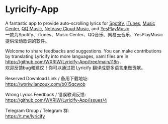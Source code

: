 # Lyricify-App
A fantastic app to provide auto-scrolling lyrics for [Spotify](https://www.spotify.com), [iTunes](https://music.apple.com), [Music Center](https://www.sony.com/electronics/support/articles/MC4PC020001), [QQ Music](https://y.qq.com), [Netease Cloud Music](https://music.163.com), and [YesPlayMusic](https://github.com/qier222/YesPlayMusic).  
一款为Spotify、iTunes、Music Center、QQ音乐、网易云音乐、YesPlayMusic提供滚动歌词的软件。

Welcome to share feedbacks and suggestions. You can make contributions by translating Lyricify into more languages, xaml files are in https://github.com/WXRIW/Lyricify-App/tree/main/i18n .  
欢迎反馈bug和建议！你可以通过把 Lyricify 翻译成更多语言来做贡献。

Reserved Download Link / 备用下载地址:  
https://wxriw.lanzoux.com/b015qcwob

Wrong Lyrics Feedback / 错误歌词反馈:  
https://github.com/WXRIW/Lyricify-App/issues/4

Telegram Group / Telegram 群:  
https://t.me/lyricify
